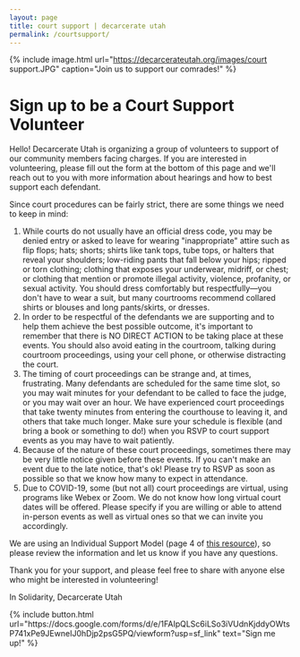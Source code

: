 ```yaml
---
layout: page
title: court support | decarcerate utah
permalink: /courtsupport/
---
```



{% include image.html
  url="https://decarcerateutah.org/images/court support.JPG"
  caption="Join us to support our comrades!"
%}
# Sign up to be a Court Support Volunteer
Hello! Decarcerate Utah is organizing a group of volunteers to support of our community members facing charges. If you are interested in volunteering, please fill out the form at the bottom of this page and we'll reach out to you with more information about hearings and how to best support each defendant.

Since court procedures can be fairly strict, there are some things we need to keep in mind:

1. While courts do not usually have an official dress code, you may be denied entry or asked to leave for wearing "inappropriate" attire such as flip flops; hats; shorts; shirts like tank tops, tube tops, or halters that reveal your shoulders; low-riding pants that fall below your hips; ripped or torn clothing; clothing that exposes your underwear, midriff, or chest; or clothing that mention or promote illegal activity, violence, profanity, or sexual activity. You should dress comfortably but respectfully—you don't have to wear a suit, but many courtrooms recommend collared shirts or blouses and long pants/skirts, or dresses.
2. In order to be respectful of the defendants we are supporting and to help them achieve the best possible outcome, it's important to remember that there is NO DIRECT ACTION to be taking place at these events. You should also avoid eating in the courtroom, talking during courtroom proceedings, using your cell phone, or otherwise distracting the court.
3. The timing of court proceedings can be strange and, at times, frustrating. Many defendants are scheduled for the same time slot, so you may wait minutes for your defendant to be called to face the judge, or you may wait over an hour. We have experienced court proceedings that take twenty minutes from entering the courthouse to leaving it, and others that take much longer. Make sure your schedule is flexible (and bring a book or something to do!) when you RSVP to court support events as you may have to wait patiently.
4. Because of the nature of these court proceedings, sometimes there may be very little notice given before these events. If you can't make an event due to the late notice, that's ok! Please try to RSVP as soon as possible so that we know how many to expect in attendance.
5. Due to COVID-19, some (but not all) court proceedings are virtual, using programs like Webex or Zoom. We do not know how long virtual court dates will be offered. Please specify if you are willing or able to attend in-person events as well as virtual ones so that we can invite you accordingly.

We are using an Individual Support Model (page 4 of [this resource](https://static1.squarespace.com/static/5e1f966c45f53f254011b45a/t/5e35aa598d7df649e77e9fc0/1580575321975/CJE_Courtwatching_FINAL.pdf)), so please review the information and let us know if you have any questions.

Thank you for your support, and please feel free to share with anyone else who might be interested in volunteering!

In Solidarity,
Decarcerate Utah

<div class="links">
{% include button.html
  url="https://docs.google.com/forms/d/e/1FAIpQLSc6iLSo3iVUdnKjddyOWtsP741xPe9JEwneIJ0hDjp2psG5PQ/viewform?usp=sf_link"
  text="Sign me up!"
%}
</div>
